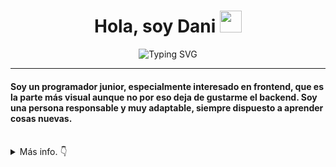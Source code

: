 <h1 align="center">Hola, soy Dani <img src="https://media.giphy.com/media/hvRJCLFzcasrR4ia7z/giphy.gif" width="35"></h1>
<p align="center">
<img src="https://readme-typing-svg.demolab.com?font=Fira+Code&pause=1000&color=F7AB22&background=FFFFFF00&width=325&lines=Programador+junior;Siempre+aprendiendo;Desarrollador+Aplicaciones+Multiplataforma" alt="Typing SVG" />
</p>
<hr/>
<h4 align="start">Soy un programador junior, especialmente interesado en frontend, que es la parte más visual aunque no por eso deja de gustarme el backend. Soy una persona responsable y muy adaptable, siempre dispuesto a aprender cosas nuevas.</h4>
<br>

<details>
<summary> Más info. 👇</summary>
	
## 🛠️ Habilidades

### 👉 Lenguajes de Programación

<p align="left"> 
  &emsp;
<a href="#" target="_blank">
    <img alt="Java" src="https://img.shields.io/badge/-Java-9F1D20?logo=openjdk&logoColor=FFFFFF">
</a>
	  &emsp;
<a href="#" target="_blank">
    <img alt="Dart" src="https://img.shields.io/badge/-Dart-0175C2?logo=dart&logoColor=FFFFFF">
</a>
	  &emsp;
<a href="#" target="_blank">
    <img alt="Python" src="https://img.shields.io/badge/-Python-3776AB?logo=python&logoColor=FFFFFF">
</a>
	  &emsp;
<a href="#" target="_blank"> 
    <img alt="PHP" src="https://img.shields.io/badge/-PHP-777BB4?logo=php&logoColor=FFFFFF">
</a>
	  &emsp;
<a href="#" target="_blank"> 
    <img alt="JavaScript" src="https://img.shields.io/badge/-JavaScript-F7DF1E?logo=javascript&logoColor=000000">
</a>
	  &emsp;
<a href="#" target="_blank"> 
    <img alt="TypeScript" src="https://img.shields.io/badge/-Typescript-3178C6?logo=typescript&logoColor=FFFFFF">
</a>
	  &emsp;
<a href="#" target="_blank"> 
    <img alt="C#" src="https://img.shields.io/badge/-C%20Sharp-239120?logo=c-sharp&logoColor=FFFFFF">
</a>
</p>

### 👉 Frontend
<p align="left"> 
	  &emsp;
<a href="#" target="_blank"> 
    <img alt="Vuejs" src="https://img.shields.io/badge/-Vuejs-4FC08D?logo=vuedotjs&logoColor=FFFFFF">
</a>
	  &emsp;
<a href="#" target="_blank"> 
    <img alt="Bootstrap" src="https://img.shields.io/badge/-Bootstrap-7952B3?logo=bootstrap&logoColor=FFFFFF">
</a>
	  &emsp;
<a href="#" target="_blank"> 
    <img alt="HTML" src="https://img.shields.io/badge/-HTML-E34F26?logo=html5&logoColor=FFFFFF">
</a>
	  &emsp;
<a href="#" target="_blank"> 
    <img alt="CSS" src="https://img.shields.io/badge/-CSS-1572B6?logo=css3&logoColor=FFFFFF">
</a>
</p>

### 👉 Backend
<p align="left"> 
	  &emsp;
<a href="#" target="_blank"> 
    <img alt="Nodejs" src="https://img.shields.io/badge/-Nodejs-339933?logo=nodejs&logoColor=FFFFFF">
</a>
	  &emsp;
<a href="#" target="_blank"> 
    <img alt="Spring" src="https://img.shields.io/badge/-Spring-6DB33F?logo=spring&logoColor=FFFFFF">
</a>
	  &emsp;
<a href="#" target="_blank"> 
    <img alt="Express" src="https://img.shields.io/badge/-Express-000000?logo=express&logoColor=FFFFFF">
</a>
	  &emsp;
<a href="#" target="_blank"> 
    <img alt="Firebase" src="https://img.shields.io/badge/-Firebase-FFCA28?logo=firebase&logoColor=000000">
</a>
</p>

### 👉 Aplicaciones Móviles

<p align="left"> 
	  &emsp;
<a href="#" target="_blank"> 
    <img alt="Android" src="https://img.shields.io/badge/-Android-3DDC84?logo=android&logoColor=FFFFFF">
</a>
	  &emsp;
<a href="#" target="_blank"> 
    <img alt="Flutter" src="https://img.shields.io/badge/-Flutter-02569B?logo=flutter&logoColor=FFFFFF">
</a>
</p>

### 👉 Bases de Datos
<p align="left">
  &emsp;
<a href="#" target="_blank"> 
    <img alt="MySQL" src="https://img.shields.io/badge/-MySQL-4479A1?logo=mysql&logoColor=FFFFFF">
</a>
	  &emsp;
<a href="#" target="_blank"> 
    <img alt="MongoDB" src="https://img.shields.io/badge/-MongoDB-47A248?logo=mongodb&logoColor=FFFFFF">
</a>
	  &emsp;
<a href="#" target="_blank"> 
    <img alt="PostgreSQL" src="https://img.shields.io/badge/-PostgreSQL-4169E1?logo=postgresql&logoColor=FFFFFF">
</a>
	  &emsp;
</p>
<br/>

## 📊 Extadísticas de GitHub

  <p align="center">
    <a href="https://github.com/anuraghazra/github-readme-stats"><img alt="Github Stats" src="https://github-readme-stats.vercel.app/api?username=D4nlglss&show_icons=true&count_private=true&theme=algolia" height="192px"/></a>
<br/>
  &nbsp;
	  <img src="https://github-readme-stats.vercel.app/api/top-langs?username=D4nlglss&show_icons=true&locale=en&layout=compact&theme=algolia" alt="candida18" height="192px"/>
  <br/>
  <b>Note:</b> El gráfico sólo informa de los lenguajes que componen los repositorios públicos y no condicionan ni experiencia ni habilidad.
  </p>

<br/>

## 🙋‍♀️ Contáctame
<p>
	<a href="mailto:d4nlglss@gmail.com"><img src="https://img.icons8.com/bubbles/50/000000/gmail.png" alt="Gmail"/></a>
	<a href="https://github.com/D4nlglss"><img src="https://img.icons8.com/bubbles/50/000000/github.png" alt="GitHub"/></a>
</p>
</details>
